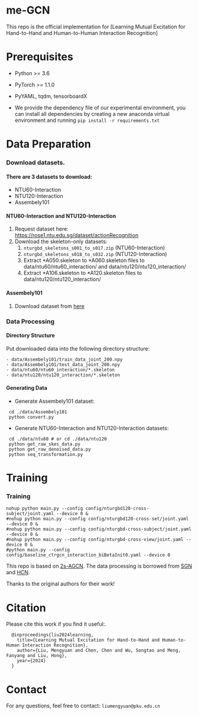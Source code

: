 # me-GCN
This repo is the official implementation for [Learning Mutual Excitation for Hand-to-Hand and Human-to-Human Interaction Recognition]

# Prerequisites

- Python >= 3.6
- PyTorch >= 1.1.0
- PyYAML, tqdm, tensorboardX

- We provide the dependency file of our experimental environment, you can install all dependencies by creating a new anaconda virtual environment and running `pip install -r requirements.txt `

# Data Preparation

### Download datasets.

#### There are 3 datasets to download:

- NTU60-Interaction
- NTU120-Interaction
- Assembely101

#### NTU60-Interaction and NTU120-Interaction

1. Request dataset here: https://rose1.ntu.edu.sg/dataset/actionRecognition
2. Download the skeleton-only datasets:
   1. `nturgbd_skeletons_s001_to_s017.zip` (NTU60-Interaction)
   2. `nturgbd_skeletons_s018_to_s032.zip` (NTU120-Interaction)
   3. Extract *A050.skeleton to *A060.skeleton files to data/ntu60/ntu60_interaction/ and data/ntu120/ntu120_interaction/
   4. Extract *A106.skeleton to *A120.skeleton files to data/ntu120/ntu120_interaction/

#### Assembely101

1. Download dataset from [here](https://github.com/assembly-101/assembly101-download-scripts)

### Data Processing

#### Directory Structure

Put downloaded data into the following directory structure:

```
- data/Assembely101/train_data_joint_200.npy
- data/Assembely101/test_data_joint_200.npy
- data/ntu60/ntu60_interaction/*.skeleton
- data/ntu120/ntu120_interaction/*.skeleton
```

#### Generating Data

- Generate Assembely101 dataset:
```
 cd ./data/Assembely101
 python convert.py
```
- Generate NTU60-Interaction and NTU120-Interaction datasets:
```
 cd ./data/ntu60 # or cd ./data/ntu120  
 python get_raw_skes_data.py
 python get_raw_denoised_data.py
 python seq_transformation.py
```


# Training

### Training
```
nohup python main.py --config config/nturgbd120-cross-subject/joint.yaml --device 0 &
#nohup python main.py --config config/nturgbd120-cross-set/joint.yaml --device 0 &
#nohup python main.py --config config/nturgbd-cross-subject/joint.yaml --device 0 &
#nohup python main.py --config config/nturgbd-cross-view/joint.yaml --device 0 &
#python main.py --config config/baseline_ctrgcn_interaction_biBetaInit0.yaml --device 0
```

This repo is based on [2s-AGCN](https://github.com/lshiwjx/2s-AGCN). The data processing is borrowed from [SGN](https://github.com/microsoft/SGN) and [HCN](https://github.com/huguyuehuhu/HCN-pytorch).

Thanks to the original authors for their work!

# Citation

Please cite this work if you find it useful:.

      @inproceedings{liu2024learning,
        title={Learning Mutual Excitation for Hand-to-Hand and Human-to-Human Interaction Recognition},
        author={Liu, Mengyuan and Chen, Chen and Wu, Songtao and Meng, Fanyang and Liu, Hong},
        year={2024}
      }

# Contact
For any questions, feel free to contact: `liumengyuan@pku.edu.cn`
